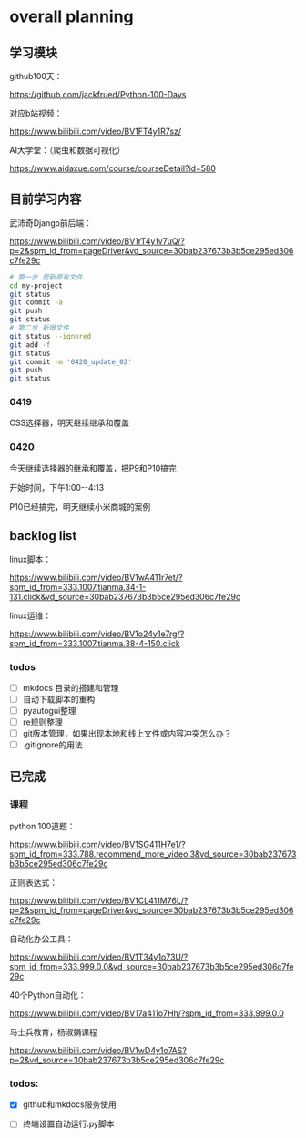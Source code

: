 # overall planning

## 学习模块

github100天：

https://github.com/jackfrued/Python-100-Days

对应b站视频：

https://www.bilibili.com/video/BV1FT4y1R7sz/

AI大学堂：（爬虫和数据可视化）

https://www.aidaxue.com/course/courseDetail?id=580

## 目前学习内容

武沛奇Django前后端：

https://www.bilibili.com/video/BV1rT4y1v7uQ/?p=2&spm_id_from=pageDriver&vd_source=30bab237673b3b5ce295ed306c7fe29c 

```bash
# 第一步 更新原有文件
cd my-project
git status
git commit -a
git push
git status
# 第二步 新增文件
git status --ignored
git add -f 
git status
git commit -m '0420_update_02'
git push
git status
```



### 0419

CSS选择器，明天继续继承和覆盖

### 0420

今天继续选择器的继承和覆盖，把P9和P10搞完

开始时间，下午1:00--4:13

P10已经搞完，明天继续小米商城的案例



## backlog list

linux脚本：

https://www.bilibili.com/video/BV1wA411r7et/?spm_id_from=333.1007.tianma.34-1-131.click&vd_source=30bab237673b3b5ce295ed306c7fe29c

linux运维：

https://www.bilibili.com/video/BV1o24y1e7rg/?spm_id_from=333.1007.tianma.38-4-150.click

### todos

- [ ] mkdocs 目录的搭建和管理
- [ ] 自动下载脚本的重构
- [ ] pyautogui整理
- [ ] re规则整理
- [ ] git版本管理，如果出现本地和线上文件或内容冲突怎么办？
- [ ] .gitignore的用法

## 已完成

### 课程

python 100道题：

https://www.bilibili.com/video/BV1SG411H7e1/?spm_id_from=333.788.recommend_more_video.3&vd_source=30bab237673b3b5ce295ed306c7fe29c

正则表达式：

https://www.bilibili.com/video/BV1CL411M76L/?p=2&spm_id_from=pageDriver&vd_source=30bab237673b3b5ce295ed306c7fe29c

自动化办公工具：

https://www.bilibili.com/video/BV1T34y1o73U/?spm_id_from=333.999.0.0&vd_source=30bab237673b3b5ce295ed306c7fe29c

40个Python自动化：

https://www.bilibili.com/video/BV17a411o7Hh/?spm_id_from=333.999.0.0

马士兵教育，杨淑娟课程

https://www.bilibili.com/video/BV1wD4y1o7AS?p=2&vd_source=30bab237673b3b5ce295ed306c7fe29c

### todos:

- [x] github和mkdocs服务使用
- [ ] 终端设置自动运行.py脚本

